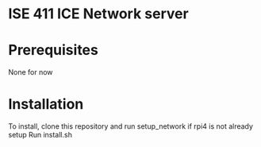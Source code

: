 # ISE 411 ICE Network server
# Prerequisites
None for now 
# Installation
To install, clone this repository and run setup_network if rpi4 is not already setup
Run install.sh